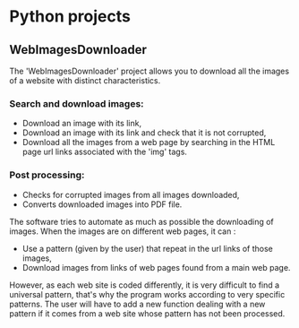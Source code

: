 # Python projects

## WebImagesDownloader
The 'WebImagesDownloader' project allows you to download all the images of a website with distinct characteristics.
### Search and download images:
- Download an image with its link,
- Download an image with its link and check that it is not corrupted,
- Download all the images from a web page by searching in the HTML page url links associated with the 'img' tags.
### Post processing:
- Checks for corrupted images from all images downloaded,
- Converts downloaded images into PDF file.

The software tries to automate as much as possible the downloading of images. When the images are on different web pages, it can :
- Use a pattern (given by the user) that repeat in the url links of those images,
- Download images from links of web pages found from a main web page.

However, as each web site is coded differently, it is very difficult to find a universal pattern, that's why the program works according to very specific patterns. The user will have to add a new function dealing with a new pattern if it comes from a web site whose pattern has not been processed.
